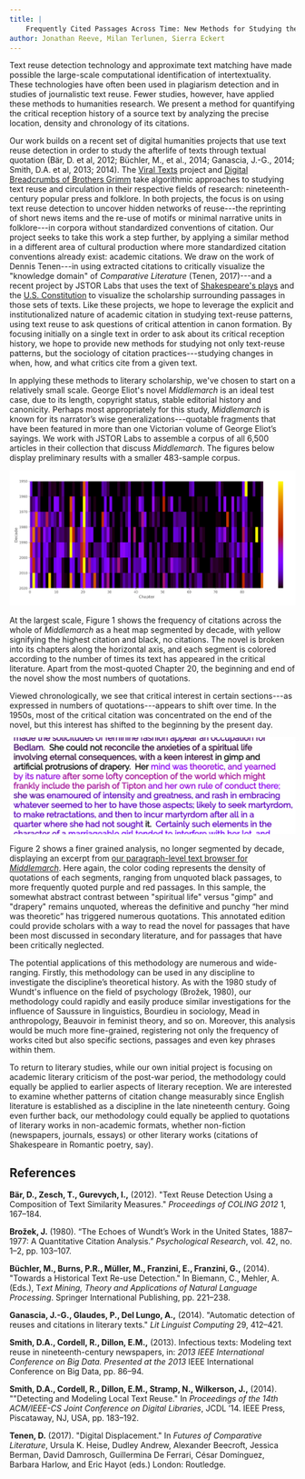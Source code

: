 ```yaml
---
title: |
	Frequently Cited Passages Across Time: New Methods for Studying the Critical Reception of Texts
author: Jonathan Reeve, Milan Terlunen, Sierra Eckert
---
```


Text reuse detection technology and approximate text matching have made possible the large-scale computational identification of intertextuality. These technologies have often been used in plagiarism detection and in studies of journalistic text reuse. Fewer studies, however, have applied these methods to humanities research. We present a method for quantifying the critical reception history of a source text by analyzing the precise location, density and chronology of its citations.

Our work builds on a recent set of digital humanities projects that use text reuse detection in order to study the afterlife of texts through textual quotation (Bär, D. et al, 2012; Büchler, M., et al., 2014; Ganascia, J.-G., 2014; Smith, D.A. et al, 2013; 2014). The [Viral Texts](http://viraltexts.org/) project and [Digital Breadcrumbs of Brothers Grimm](http://www.etrap.eu/digital-breadcrumbs-of-brothers-grimm/) take algorithmic approaches to studying text reuse and circulation in their respective fields of research: nineteenth-century popular press and folklore. In both projects, the focus is on using text reuse detection to uncover hidden networks of reuse---the reprinting of short news items and the re-use of motifs or minimal narrative units in folklore---in corpora without standardized conventions of citation. Our project seeks to take this work a step further, by applying a similar method in a different area of cultural production where more standardized citation conventions already exist: academic citations. We draw on the work of Dennis Tenen---in using extracted citations to critically visualize the "knowledge domain" of *Comparative Literature* (Tenen, 2017)---and a recent project by JSTOR Labs that uses the text of [Shakespeare's plays](https://labs.jstor.org/shakespeare/) and the [U.S. Constitution](http://labs.jstor.org/constitution-site/) to visualize the scholarship surrounding passages in those sets of texts. Like these projects, we hope to leverage the explicit and institutionalized nature of academic citation in studying text-reuse patterns, using text reuse to ask questions of critical attention in canon formation. By focusing initially on a single text in order to ask about its critical reception history, we hope to provide new methods for studying not only text-reuse patterns, but the sociology of citation practices---studying changes in when, how, and what critics cite from a given text.

In applying these methods to literary scholarship, we've chosen to start on a relatively small scale. George Eliot's novel _Middlemarch_ is an ideal test case, due to its length, copyright status, stable editorial history and canonicity. Perhaps most appropriately for this study, _Middlemarch_ is known for its narrator’s wise generalizations---quotable fragments that have been featured in more than one Victorian volume of George Eliot’s sayings. We work with JSTOR Labs to assemble a corpus of all 6,500 articles in their collection that discuss _Middlemarch_. The figures below display preliminary results with a smaller 483-sample corpus.

![Citation Frequency Heat Map for _Middlemarch_, by Decade](images/heatmap.png)

At the largest scale, Figure 1 shows the frequency of citations across the whole of _Middlemarch_ as a heat map segmented by decade, with yellow signifying the highest citation and black, no citations. The novel is broken into its chapters along the horizontal axis, and each segment is colored according to the number of times its text has appeared in the critical literature. Apart from the most-quoted Chapter 20, the beginning and end of the novel show the most numbers of quotations. 

Viewed chronologically, we see that critical interest in certain sections---as expressed in numbers of quotations---appears to shift over time. In the 1950s, most of the critical citation was concentrated on the end of the novel, but this interest has shifted to the beginning by the present day. 

![Citation Frequency Text Browser for _Middlemarch_](images/annotated2.png)

Figure 2 shows a finer grained analysis, no longer segmented by decade, displaying an excerpt from [our paragraph-level text browser for _Middlemarch_](http://xpmethod.plaintext.in/middlemarch-critical-histories/annotated.html). Here again, the color coding represents the density of quotations of each segments, ranging from unquoted black passages, to more frequently quoted purple and red passages. In this sample, the somewhat abstract contrast between "spiritual life" versus "gimp" and "drapery" remains unquoted, whereas the definitive and punchy “her mind was theoretic” has triggered numerous quotations. This annotated edition could provide scholars with a way to read the novel for passages that have been most discussed in secondary literature, and for passages that have been critically neglected.

The potential applications of this methodology are numerous and wide-ranging. Firstly, this methodology can be used in any discipline to investigate the discipline’s theoretical history. As with the 1980 study of Wundt's influence on the field of psychology (Brožek,  1980), our methodology could rapidly and easily produce similar investigations for the influence of Saussure in linguistics, Bourdieu in sociology, Mead in anthropology, Beauvoir in feminist theory, and so on. Moreover, this analysis would be much more fine-grained, registering not only the frequency of works cited but also specific sections, passages and even key phrases within them.

To return to literary studies, while our own initial project is focusing on academic literary criticism of the post-war period, the methodology could equally be applied to earlier aspects of literary reception. We are interested to examine whether patterns of citation change measurably since English literature is established as a discipline in the late nineteenth century. Going even further back, our methodology could equally be applied to quotations of literary works in non-academic formats, whether non-fiction (newspapers, journals, essays) or other literary works (citations of Shakespeare in Romantic poetry, say).

## References

**Bär, D., Zesch, T., Gurevych, I.,** (2012). "Text Reuse Detection Using a Composition of Text Similarity Measures." *Proceedings of COLING 2012* 1, 167–184.

**Brožek, J.** (1980). “The Echoes of Wundt’s Work in the United States, 1887–1977: A Quantitative Citation Analysis.” *Psychological Research*, vol. 42, no. 1–2, pp. 103–107.

**Büchler, M., Burns, P.R., Müller, M., Franzini, E., Franzini, G.,** (2014). "Towards a Historical Text Re-use Detection." In Biemann, C., Mehler, A. (Eds.), T*ext Mining, Theory and Applications of Natural Language Processing*. Springer International Publishing, pp. 221–238. 

**Ganascia, J.-G., Glaudes, P., Del Lungo, A.,** (2014). "Automatic detection of reuses and citations in literary texts." *Lit Linguist Computing* 29, 412–421. 

**Smith, D.A., Cordell, R., Dillon, E.M.,** (2013). Infectious texts: Modeling text reuse in nineteenth-century newspapers, in: *2013 IEEE International Conference on Big Data. Presented at the 2013* IEEE International Conference on Big Data, pp. 86–94. 

**Smith, D.A., Cordell, R., Dillon, E.M., Stramp, N., Wilkerson, J.,** (2014). ""Detecting and Modeling Local Text Reuse." In *Proceedings of the 14th ACM/IEEE-CS Joint Conference on Digital Libraries*, JCDL ’14. IEEE Press, Piscataway, NJ, USA, pp. 183–192.

**Tenen, D.** (2017). "Digital Displacement." In *Futures of Comparative Literature*, Ursula K. Heise, Dudley Andrew, Alexander Beecroft, Jessica Berman, David Damrosch, Guillermina De Ferrari, César Domínguez, Barbara Harlow, and Eric Hayot  (eds.) London: Routledge.
